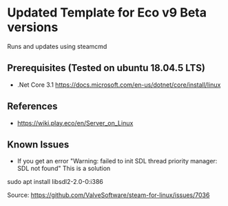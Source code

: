 # Updated Template for Eco v9 Beta versions

Runs and updates using steamcmd

## Prerequisites (Tested on ubuntu 18.04.5 LTS)
* .Net Core 3.1 https://docs.microsoft.com/en-us/dotnet/core/install/linux

## References

* https://wiki.play.eco/en/Server_on_Linux

## Known Issues

* If you get an error "Warning: failed to init SDL thread priority manager: SDL not found"
This is a solution 

sudo apt install libsdl2-2.0-0:i386

Source: https://github.com/ValveSoftware/steam-for-linux/issues/7036


